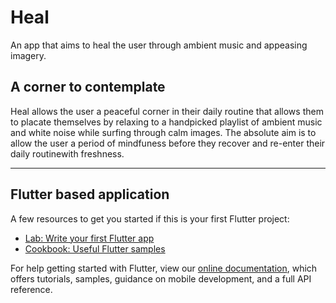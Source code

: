 # Heal
An app that aims to heal the user through ambient music and appeasing imagery.
## A corner to contemplate

Heal allows the user a peaceful corner in their daily routine that allows them to placate themselves by relaxing to a handpicked playlist of ambient music and white noise while surfing through calm images. The absolute aim is to allow the user a period of mindfuness before they recover and re-enter their daily routinewith freshness.

---
## Flutter based application

A few resources to get you started if this is your first Flutter project:

- [Lab: Write your first Flutter app](https://flutter.io/docs/get-started/codelab)
- [Cookbook: Useful Flutter samples](https://flutter.io/docs/cookbook)

For help getting started with Flutter, view our 
[online documentation](https://flutter.io/docs), which offers tutorials, 
samples, guidance on mobile development, and a full API reference.

